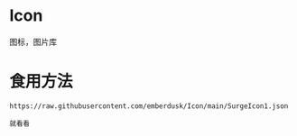 # Icon
图标，图片库

# 食用方法
```
https://raw.githubusercontent.com/emberdusk/Icon/main/SurgeIcon1.json
```

```
就看看
```
